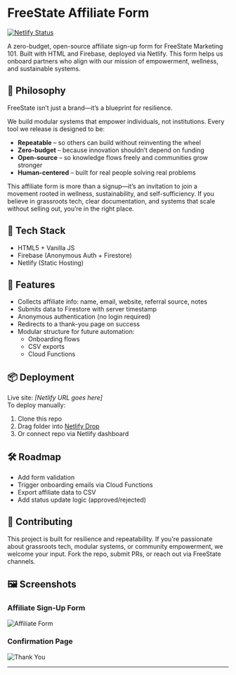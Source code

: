 # FreeState Affiliate Form

[![Netlify Status](https://api.netlify.com/api/v1/badges/3e6e3e4e-6b2e-4b7f-9b8e-5c8b3e9e6c3f/deploy-status)](https://app.netlify.com/sites/freestate-affiliate-form/deploys)

A zero-budget, open-source affiliate sign-up form for FreeState Marketing 101. Built with HTML and Firebase, deployed via Netlify. This form helps us onboard partners who align with our mission of empowerment, wellness, and sustainable systems.

## 🧠 Philosophy

FreeState isn’t just a brand—it’s a blueprint for resilience.

We build modular systems that empower individuals, not institutions. Every tool we release is designed to be:
- **Repeatable** – so others can build without reinventing the wheel  
- **Zero-budget** – because innovation shouldn’t depend on funding  
- **Open-source** – so knowledge flows freely and communities grow stronger  
- **Human-centered** – built for real people solving real problems

This affiliate form is more than a signup—it’s an invitation to join a movement rooted in wellness, sustainability, and self-sufficiency. If you believe in grassroots tech, clear documentation, and systems that scale without selling out, you’re in the right place.


## 🔧 Tech Stack
- HTML5 + Vanilla JS
- Firebase (Anonymous Auth + Firestore)
- Netlify (Static Hosting)

## 🚀 Features

- Collects affiliate info: name, email, website, referral source, notes
- Submits data to Firestore with server timestamp
- Anonymous authentication (no login required)
- Redirects to a thank-you page on success
- Modular structure for future automation:
  - Onboarding flows
  - CSV exports
  - Cloud Functions


## 📦 Deployment
Live site: _[Netlify URL goes here]_  
To deploy manually:
1. Clone this repo
2. Drag folder into [Netlify Drop](https://app.netlify.com/drop)
3. Or connect repo via Netlify dashboard

## 🛠️ Roadmap
- Add form validation
- Trigger onboarding emails via Cloud Functions
- Export affiliate data to CSV
- Add status update logic (approved/rejected)

## 🤝 Contributing
This project is built for resilience and repeatability. If you're passionate about grassroots tech, modular systems, or community empowerment, we welcome your input. Fork the repo, submit PRs, or reach out via FreeState channels.

## 🖼️ Screenshots

### Affiliate Sign-Up Form
![Affiliate Form](screenshots/form.png)

### Confirmation Page
![Thank You](screenshots/thank_you.png)


---


